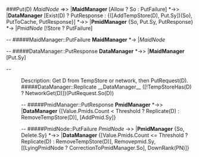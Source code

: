 ###Put(D)
_MaidNode_ =>> |__MaidManager__ [Allow ? So : PutFailure]  *->> |__DataManager__  [Exist(D) ? PutResponse : {([AddTempStore(D), Put.Sy])(So), PutToCache, PutResponse}] *->> |__PmidManager__ {So, Put.Sy, PutResponse} *-> |_PmidNode_ [!Store ? PutFailure]

--
#####MaidManager::PutFailure
__MaidManager__ *-> |_MaidNode_ 

--
#####DataManager::PutResponse
__DataManager__ *->> |__MaidManager__ [Put.Sy]

--
<dd>Description: Get D from TempStore or network, then PutRequest(D).</ddt>
#####DataManager::Replicate
__DataManager__ ([!TempStoreHas(D) ? NetworkGet(D)])(PutRequest.So(D))

--
#####PmidManager::PutResponse
__PmidManager__ *->> |__DataManager__ {[Value.Pmids.Count < Threshold ? Replicate(D) : RemoveTempStore(D)], [AddPmid.Sy]}

--
#####PmidNode::PutFailure
_PmidNode_ ->> |__PmidManager__ {So, Delete.Sy} *->> |__DataManager__ {[Value.Pmids.Count <= Threshold ? Replicate(D) : RemoveTempStore(D)], Removepmid.Sy, [[LyingPmidNode ? CorrectionToPmidManager.So], DownRank(PN)]}


